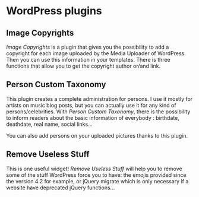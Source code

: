 # WordPress plugins

## Image Copyrights

*Image Copyrights* is a plugin that gives you the possibility to add a copyright for each image uploaded by the Media Uploader of WordPress. Then you can use this information in your templates. There is three functions that allow you to get the copyright author or/and link.

## Person Custom Taxonomy

This plugin creates a complete administration for persons. I use it mostly for artists on music blog posts, but you can actually use it for any kind of persons/celebrities. With *Person Custom Taxonomy*, there is the possibility to inform readers about the basic information of everybody : birthdate, deathdate, real name, social links...

You can also add persons on your uploaded pictures thanks to this plugin.

## Remove Useless Stuff

This is one useful widget! *Remove Useless Stuff* will help you to remove some of the stuff WordPress force you to have: the emojis provided since the version 4.2 for example, or jQuery migrate which is only necessary if a website have deprecated jQuery functions...

